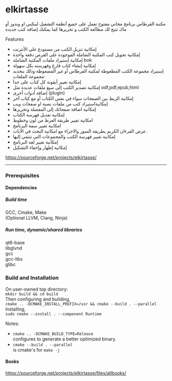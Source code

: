 # elkirtasse
مكتبة القرطاس برنامج مجاني مفتوح تعمل على جميع أنظمة التشغيل لينكس او وندوز أو ماك تتيح لك مطالعة الكتب و تحريرها كما يمكنك إضافة كتب جديدة

Features
* إمكانية تنزيل الكتب من مستودع على الأنترنت
* إمكانية تحويل كتب المكتبة الشاملة الموجودة على القرص دفعة واحدة
* إمكانية إستيراد ملفات المكتبة الشاملة bok
* إمكانية إنشاء كتاب فارغ وفهرسته بكل سهولة
* إستيراد مجموعة الكتب المظغوطة لمكتبة القرطاس أو غير المضغوطة·وذلك بتحديد مجموعة الملفات·
* إمكانية تغيير أيقونة كل كتاب على حدآ
* إمكانية تصدير الكتب إلى سيغ ملفات عديدة مثل odf,pdf,epub,html
* إضافة أدوات أخرى (plugin)
* إمكانية الربط بين الصفحات سواء في نفس الكتاب أو مع كتاب آخر
* إمكانيةاستيراد كتب من ملفات نصية او صفحات ويب
* إمكانية اضافة صفحاتك إلى المفضلة وتحريرها
* إمكانية تعديل فهرسة الكتاب
* امكانية تغيير طريقة العرظ من لون وخطوط
* امكانية تغيير سمة البرنامج
* عرض القرءان الكريم بطريقة السور والاجزاء مع امكانية البحث في الايات.
* إمكانية تغيير فهرسة الكتب والمجموعات التي تنتمي إليها
* إمكانية تغيير لغة البرنامج
* إمكانية إظهار وإخفاء التشكيل


https://sourceforge.net/projects/elkirtasse/

_______________________________________________________________________________________________________________________________________________
### Prerequisites  
#### Dependencies   
##### Build time   
GCC, Cmake, Make   
(Optional LLVM, Clang, Ninja)
##### Run time, dynamic/shared libraries
qt6-base   
libglvnd   
gcc   
gcc-libs   
glibc   

### Build and Installation  
On user-owned top directory:   
`mkdir build && cd build`   
Then configuring and building,   
`cmake .. -DCMAKE_INSTALL_PREFIX=/usr && cmake --build . --parallel`   
Installing,   
`sudo cmake --install . --component Runtime`   

Notes:   

- `cmake .. -DCMAKE_BUILD_TYPE=Release`  
configures to generate a better optimized binary.   
- `cmake --build . --parallel`   
is cmake's for `make -j`   

#### Books   
https://sourceforge.net/projects/elkirtasse/files/allbooks/   
